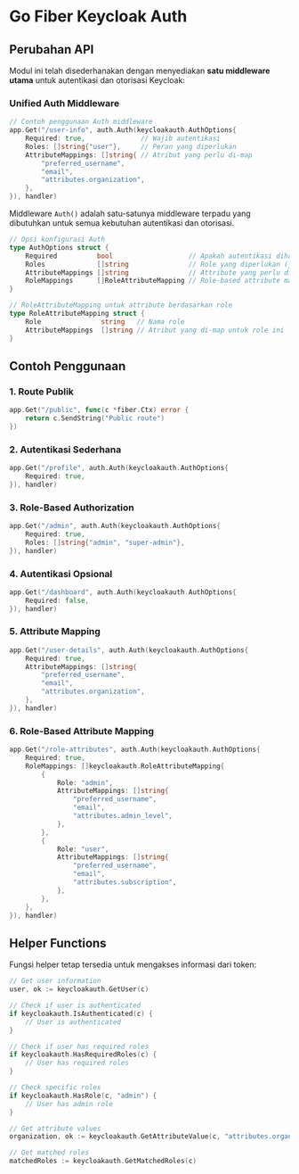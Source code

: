 # Go Fiber Keycloak Auth

## Perubahan API

Modul ini telah disederhanakan dengan menyediakan **satu middleware utama** untuk autentikasi dan otorisasi Keycloak:

### Unified Auth Middleware

```go
// Contoh penggunaan Auth middleware
app.Get("/user-info", auth.Auth(keycloakauth.AuthOptions{
    Required: true,              // Wajib autentikasi
    Roles: []string{"user"},     // Peran yang diperlukan
    AttributeMappings: []string{ // Atribut yang perlu di-map
        "preferred_username",
        "email",
        "attributes.organization",
    },
}), handler)
```

Middleware `Auth()` adalah satu-satunya middleware terpadu yang dibutuhkan untuk semua kebutuhan autentikasi dan otorisasi.

```go
// Opsi konfigurasi Auth
type AuthOptions struct {
    Required          bool                   // Apakah autentikasi diharuskan (default: true)
    Roles             []string               // Role yang diperlukan (jika ada)
    AttributeMappings []string               // Attribute yang perlu di-map (jika ada)
    RoleMappings      []RoleAttributeMapping // Role-based attribute mappings (jika ada)
}

// RoleAttributeMapping untuk attribute berdasarkan role
type RoleAttributeMapping struct {
    Role               string   // Nama role
    AttributeMappings  []string // Atribut yang di-map untuk role ini
}
```

## Contoh Penggunaan

### 1. Route Publik
```go
app.Get("/public", func(c *fiber.Ctx) error {
    return c.SendString("Public route")
})
```

### 2. Autentikasi Sederhana
```go
app.Get("/profile", auth.Auth(keycloakauth.AuthOptions{
    Required: true,
}), handler)
```

### 3. Role-Based Authorization
```go
app.Get("/admin", auth.Auth(keycloakauth.AuthOptions{
    Required: true,
    Roles: []string{"admin", "super-admin"},
}), handler)
```

### 4. Autentikasi Opsional
```go
app.Get("/dashboard", auth.Auth(keycloakauth.AuthOptions{
    Required: false,
}), handler)
```

### 5. Attribute Mapping
```go
app.Get("/user-details", auth.Auth(keycloakauth.AuthOptions{
    Required: true,
    AttributeMappings: []string{
        "preferred_username",
        "email",
        "attributes.organization",
    },
}), handler)
```

### 6. Role-Based Attribute Mapping
```go
app.Get("/role-attributes", auth.Auth(keycloakauth.AuthOptions{
    Required: true,
    RoleMappings: []keycloakauth.RoleAttributeMapping{
        {
            Role: "admin",
            AttributeMappings: []string{
                "preferred_username",
                "email",
                "attributes.admin_level",
            },
        },
        {
            Role: "user",
            AttributeMappings: []string{
                "preferred_username",
                "email",
                "attributes.subscription",
            },
        },
    },
}), handler)
```

## Helper Functions

Fungsi helper tetap tersedia untuk mengakses informasi dari token:

```go
// Get user information
user, ok := keycloakauth.GetUser(c)

// Check if user is authenticated
if keycloakauth.IsAuthenticated(c) {
    // User is authenticated
}

// Check if user has required roles
if keycloakauth.HasRequiredRoles(c) {
    // User has required roles
}

// Check specific roles
if keycloakauth.HasRole(c, "admin") {
    // User has admin role
}

// Get attribute values
organization, ok := keycloakauth.GetAttributeValue(c, "attributes.organization")

// Get matched roles
matchedRoles := keycloakauth.GetMatchedRoles(c)
```